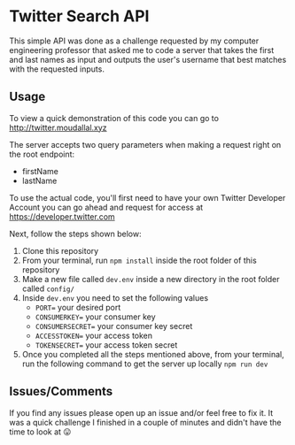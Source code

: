 # Twitter Search API
This simple API was done as a challenge requested by my computer engineering professor that asked me to code a server that takes the first and last names as input and outputs the user's username that best matches with the requested inputs.

## Usage
To view a quick demonstration of this code you can go to 
http://twitter.moudallal.xyz

The server accepts two query parameters when making a request right on the root endpoint: 
* firstName
* lastName

To use the actual code, you'll first need to have your own Twitter Developer Account you can go ahead and request for access at https://developer.twitter.com

Next, follow the steps shown below: 
1. Clone this repository
2. From your terminal, run ```npm install``` inside the root folder of this repository
3. Make a new file called ```dev.env``` inside a new directory in the root folder called ```config/```
4. Inside ```dev.env``` you need to set the following values
    * ```PORT=``` your desired port
    * ```CONSUMERKEY=``` your consumer key
    * ```CONSUMERSECRET=``` your consumer key secret
    * ```ACCESSTOKEN=``` your access token
    * ```TOKENSECRET=``` your access token secret
5. Once you completed all the steps mentioned above, from your terminal, run the following command to get the server up locally
    ```npm run dev```
  
## Issues/Comments
If you find any issues please open up an issue and/or feel free to fix it. It was a quick challenge I finished in a couple of minutes and didn't have the time to look at 😛
